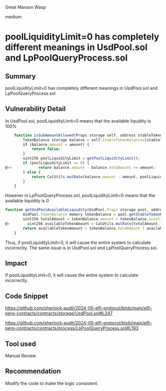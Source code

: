 Great Maroon Wasp

medium

# poolLiquidityLimit=0 has completely different meanings in UsdPool.sol and LpPoolQueryProcess.sol


## Summary
poolLiquidityLimit=0 has completely different meanings in UsdPool.sol and LpPoolQueryProcess.sol
## Vulnerability Detail
In UsdPool.sol, poolLiquidityLimit=0 means that the available liquidity is 100%
```javascript
    function isSubAmountAllowed(Props storage self, address stableToken, uint256 amount) public view returns (bool) {
        TokenBalance storage balance = self.stableTokenBalances[stableToken];
        if (balance.amount < amount) {
            return false;
        }
        uint256 poolLiquidityLimit = getPoolLiquidityLimit();
        if (poolLiquidityLimit == 0) {
@>>            return balance.amount - balance.holdAmount >= amount;
        } else {
            return CalUtils.mulRate(balance.amount - amount, poolLiquidityLimit) >= balance.holdAmount;
        }
    }

```
However in LpPoolQueryProcess.sol, poolLiquidityLimit=0 means that the available liquidity is 0
```javascript
function getUsdPoolAvailableLiquidity(UsdPool.Props storage pool, address token) public view returns (uint256) {
        UsdPool.TokenBalance memory tokenBalance = pool.getStableTokenBalance(token);
        uint256 totalAmount = tokenBalance.amount + tokenBalance.unsettledAmount;
@>        uint256 availableTokenAmount = CalUtils.mulRate(totalAmount, UsdPool.getPoolLiquidityLimit());
        return availableTokenAmount > tokenBalance.holdAmount ? availableTokenAmount - tokenBalance.holdAmount : 0;
    }
```
Thus, if poolLiquidityLimit=0, it will cause the entire system to calculate incorrectly.
The same issue is in UsdPool.sol and LpPoolQueryProcess.sol.
## Impact
If poolLiquidityLimit=0, it will cause the entire system to calculate incorrectly.
## Code Snippet
https://github.com/sherlock-audit/2024-05-elfi-protocol/blob/main/elfi-perp-contracts/contracts/storage/UsdPool.sol#L247

https://github.com/sherlock-audit/2024-05-elfi-protocol/blob/main/elfi-perp-contracts/contracts/process/LpPoolQueryProcess.sol#L193

## Tool used

Manual Review

## Recommendation
Modify the code to make the logic consistent.
